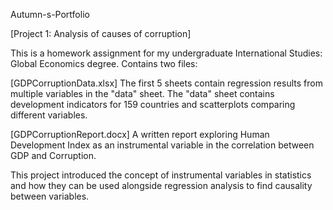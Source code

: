 Autumn-s-Portfolio

[Project 1: Analysis of causes of corruption]

This is a homework assignment for my undergraduate International Studies: Global Economics degree.
Contains two files:

[GDPCorruptionData.xlsx] The first 5 sheets contain regression results from multiple variables in the "data" sheet. 
The "data" sheet contains development indicators for 159 countries and scatterplots comparing different variables.
                         
                         
[GDPCorruptionReport.docx] A written report exploring Human Development Index as an instrumental variable in the correlation between GDP and Corruption. 

This project introduced the concept of instrumental variables in statistics and how they can be used alongside regression analysis to find causality between variables.
